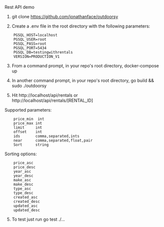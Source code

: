 Rest API demo

1. git clone https://github.com/jonathanface/outdoorsy

2. Create a .env file in the root directory with the following parameters:
```
	PGSQL_HOST=localhost
	PGSQL_USER=root
	PGSQL_PASS=root
	PGSQL_PORT=5434
	PGSQL_DB=testingwithrentals
	VERSION=PRODUCTION_V1
```
3. From a command prompt, in your repo's root directory, docker-compose up

4. In another command prompt, in your repo's root directory, go build && sudo ./outdoorsy

5. Hit http://localhost/api/rentals or http://localhost/api/rentals/[RENTAL_ID] 

Supported parameters:
```
	price_min  int
	price_max int
	limit     int
	offset    int
	ids       comma,separated,ints
	near      comma,separated,float,pair
	Sort      string
  ```
Sorting options:
```
	price_asc
	price_desc
	year_asc
	year_desc
	make_asc
	make_desc
	type_asc
	type_desc
	created_asc
	created_desc
	updated_asc
	updated_desc
```

5. To test just run go test ./...
